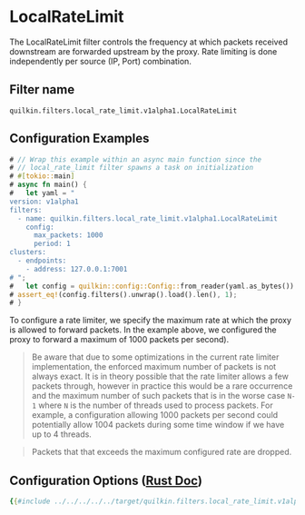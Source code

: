 # LocalRateLimit

The LocalRateLimit filter controls the frequency at which packets received downstream are forwarded upstream by the proxy.
Rate limiting is done independently per source (IP, Port) combination.

## Filter name
```text
quilkin.filters.local_rate_limit.v1alpha1.LocalRateLimit
```

## Configuration Examples
```rust
# // Wrap this example within an async main function since the
# // local_rate_limit filter spawns a task on initialization
# #[tokio::main]
# async fn main() {
#   let yaml = "
version: v1alpha1
filters:
  - name: quilkin.filters.local_rate_limit.v1alpha1.LocalRateLimit
    config:
      max_packets: 1000
      period: 1
clusters:
  - endpoints:
    - address: 127.0.0.1:7001
# ";
#   let config = quilkin::config::Config::from_reader(yaml.as_bytes()).unwrap();
# assert_eq!(config.filters().unwrap().load().len(), 1);
# }
```
To configure a rate limiter, we specify the maximum rate at which the proxy is allowed to forward packets. In the example above, we configured the proxy to forward a maximum of 1000 packets per second).

> Be aware that due to some optimizations in the current rate limiter implementation, the enforced maximum number of packets is not always exact.
> It is in theory possible that the rate limiter allows a few packets through, however in practice this would be a rare occurrence
> and the maximum number of such packets that is in the worse case `N-1` where `N` is the number of threads used to process packets.
> For example, a configuration allowing 1000 packets per second could potentially allow 1004 packets during some time window if we have up to 4 threads.

> Packets that that exceeds the maximum configured rate are dropped.

## Configuration Options ([Rust Doc](../../../../api/quilkin/filters/local_rate_limit/struct.Config.html))

```yaml
{{#include ../../../../../target/quilkin.filters.local_rate_limit.v1alpha1.yaml}}
```
